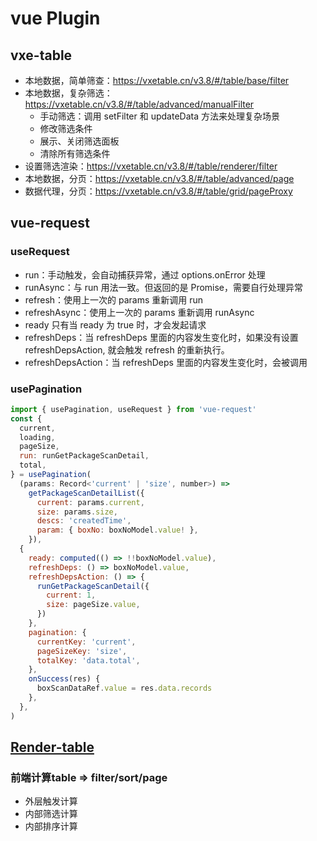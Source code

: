 # vue Plugin
## vxe-table
- 本地数据，简单筛查：https://vxetable.cn/v3.8/#/table/base/filter
- 本地数据，复杂筛选：https://vxetable.cn/v3.8/#/table/advanced/manualFilter
  - 手动筛选：调用 setFilter 和 updateData 方法来处理复杂场景
  - 修改筛选条件
  - 展示、关闭筛选面板
  - 清除所有筛选条件
- 设置筛选渲染：https://vxetable.cn/v3.8/#/table/renderer/filter
- 本地数据，分页：https://vxetable.cn/v3.8/#/table/advanced/page
- 数据代理，分页：https://vxetable.cn/v3.8/#/table/grid/pageProxy
## vue-request
### useRequest
- run：手动触发，会自动捕获异常，通过 options.onError 处理
- runAsync：与 run 用法一致。但返回的是 Promise，需要自行处理异常
- refresh：使用上一次的 params 重新调用 run
- refreshAsync：使用上一次的 params 重新调用 runAsync
- ready 只有当 ready 为 true 时，才会发起请求
- refreshDeps：当 refreshDeps 里面的内容发生变化时，如果没有设置 refreshDepsAction, 就会触发 refresh 的重新执行。
- refreshDepsAction：当 refreshDeps 里面的内容发生变化时，会被调用
### usePagination
```js
import { usePagination, useRequest } from 'vue-request'
const {
  current,
  loading,
  pageSize,
  run: runGetPackageScanDetail,
  total,
} = usePagination(
  (params: Record<'current' | 'size', number>) =>
    getPackageScanDetailList({
      current: params.current,
      size: params.size,
      descs: 'createdTime',
      param: { boxNo: boxNoModel.value! },
    }),
  {
    ready: computed(() => !!boxNoModel.value),
    refreshDeps: () => boxNoModel.value,
    refreshDepsAction: () => {
      runGetPackageScanDetail({
        current: 1,
        size: pageSize.value,
      })
    },
    pagination: {
      currentKey: 'current',
      pageSizeKey: 'size',
      totalKey: 'data.total',
    },
    onSuccess(res) {
      boxScanDataRef.value = res.data.records
    },
  },
)
```
## [Render-table](./render-table/index.md)
### 前端计算table => filter/sort/page
- 外层触发计算
- 内部筛选计算
- 内部排序计算
